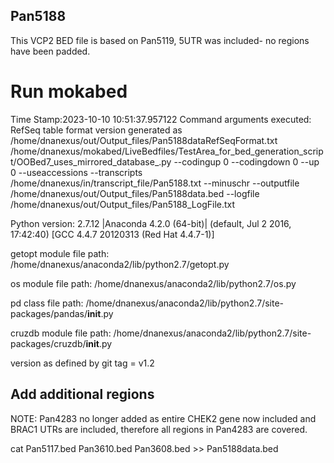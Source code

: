 ## Pan5188
This VCP2 BED file is based on Pan5119, 5UTR was included- no regions have been padded.

# Run mokabed
Time Stamp:2023-10-10 10:51:37.957122
Command arguments executed:
RefSeq table format version generated as /home/dnanexus/out/Output_files/Pan5188dataRefSeqFormat.txt
/home/dnanexus/mokabed/LiveBedfiles/TestArea_for_bed_generation_script/OOBed7_uses_mirrored_database_.py --codingup 0 --codingdown 0 --up 0 --useaccessions --transcripts /home/dnanexus/in/transcript_file/Pan5188.txt --minuschr --outputfile /home/dnanexus/out/Output_files/Pan5188data.bed --logfile /home/dnanexus/out/Output_files/Pan5188_LogFile.txt 

 Python version: 2.7.12 |Anaconda 4.2.0 (64-bit)| (default, Jul  2 2016, 17:42:40) 
[GCC 4.4.7 20120313 (Red Hat 4.4.7-1)]

 getopt module file path: /home/dnanexus/anaconda2/lib/python2.7/getopt.py

 os module file path: /home/dnanexus/anaconda2/lib/python2.7/os.py

 pd class file path: /home/dnanexus/anaconda2/lib/python2.7/site-packages/pandas/__init__.py

 cruzdb module file path: /home/dnanexus/anaconda2/lib/python2.7/site-packages/cruzdb/__init__.py

version as defined by git tag = v1.2

## Add additional regions
NOTE: Pan4283 no longer added as entire CHEK2 gene now included and BRAC1 UTRs are included, therefore all regions in Pan4283 are covered.

cat Pan5117.bed Pan3610.bed Pan3608.bed >> Pan5188data.bed
